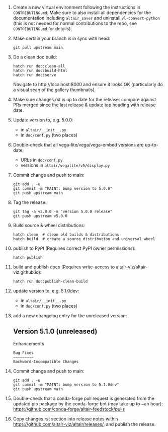 1. Create a new virtual environment following the instructions in `CONTRIBUTING.md`. 
   Make sure to also install all dependencies for the documentation including `altair_saver`
   and uninstall `vl-convert-python` (this is not needed for normal contributions to the repo, see `CONTRIBUTING.md` for details).

2. Make certain your branch is in sync with head:
 
       git pull upstream main

3. Do a clean doc build:

       hatch run doc:clean-all
       hatch run doc:build-html
       hatch run doc:serve
   
   Navigate to http://localhost:8000 and ensure it looks OK (particularly
   do a visual scan of the gallery thumbnails).

4. Make sure changes.rst is up to date for the release: compare against PRs
   merged since the last release & update top heading with release date.

5. Update version to, e.g. 5.0.0:

   - in ``altair/__init__.py``
   - in ``doc/conf.py`` (two places)

6. Double-check that all vega-lite/vega/vega-embed versions are up-to-date:

   - URLs in ``doc/conf.py``
   - versions in ``altair/vegalite/v5/display.py``

7. Commit change and push to main:

       git add . -u
       git commit -m "MAINT: bump version to 5.0.0"
       git push upstream main

8. Tag the release:

       git tag -a v5.0.0 -m "version 5.0.0 release"
       git push upstream v5.0.0

9. Build source & wheel distributions:

       hatch clean  # clean old builds & distributions
       hatch build  # create a source distribution and universal wheel

10. publish to PyPI (Requires correct PyPI owner permissions):

        hatch publish

11. build and publish docs (Requires write-access to altair-viz/altair-viz.github.io):

        hatch run doc:publish-clean-build

12. update version to, e.g. 5.1.0dev:

    - in ``altair/__init__.py``
    - in ``doc/conf.py`` (two places)

13. add a new changelog entry for the unreleased version:

       Version 5.1.0 (unreleased)
       --------------------------

       Enhancements
       ~~~~~~~~~~~~
       Bug Fixes
       ~~~~~~~~~
       Backward-Incompatible Changes
       ~~~~~~~~~~~~~~~~~~~~~~~~~~~~~

14. Commit change and push to main:

        git add . -u
        git commit -m "MAINT: bump version to 5.1.0dev"
        git push upstream main

15. Double-check that a conda-forge pull request is generated from the updated
    pip package by the conda-forge bot (may take up to ~an hour):
    https://github.com/conda-forge/altair-feedstock/pulls

16. Copy changes.rst section into release notes within
    https://github.com/altair-viz/altair/releases/, and publish the release.
